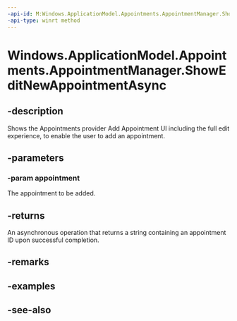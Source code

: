 ----api-id: M:Windows.ApplicationModel.Appointments.AppointmentManager.ShowEditNewAppointmentAsync(Windows.ApplicationModel.Appointments.Appointment)
-api-type: winrt method
---<!-- Method syntaxpublic Windows.Foundation.IAsyncOperation<string> ShowEditNewAppointmentAsync(Windows.ApplicationModel.Appointments.Appointment appointment)--># Windows.ApplicationModel.Appointments.AppointmentManager.ShowEditNewAppointmentAsync## -descriptionShows the Appointments provider Add Appointment UI including the full edit experience, to enable the user to add an appointment.## -parameters### -param appointmentThe appointment to be added.## -returnsAn asynchronous operation that returns a string containing an appointment ID upon successful completion.## -remarks## -examples## -see-also